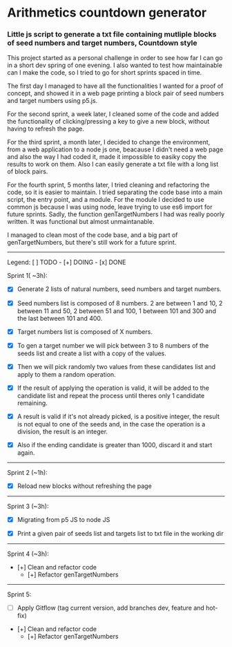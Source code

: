 <h1>Arithmetics countdown generator</h1>

<h3>Little js script to generate a txt file containing mutliple blocks of seed numbers and target numbers, Countdown style</h3>

This project started as a personal challenge in order to see how far I can go in a short dev spring of one evening. I also wanted to test how maintainable can I make the code, so I tried to go for short sprints spaced in time.

The first day I managed to have all the functionalities I wanted for a proof of concept, and showed it in a web page printing a block pair of seed numbers and target numbers using p5.js.

For the second sprint, a week later, I cleaned some of the code and added the functionality of clicking/pressing a key to give a new block, without having to refresh the page.

For the third sprint, a month later, I decided to change the environment, from a web application to a node js one, beacause I didn't need a web page and also the way I had coded it, made it impossible to easiky copy the results to work on them.
Also I can easily generate a txt file with a long list of block pairs.

For the fourth sprint, 5 months later, I tried cleaning and refactoring the code, so it is easier to maintain.
I tried separating the code base into a main script, the entry point, and a module.
For the module I decided to use common js because I was using node, leave trying to use es6 import for future sprints.
Sadly, the function genTargetNumbers I had was really poorly written. It was functional but almost unmaintanable.

I managed to clean most of the code base, and a big part of genTargetNumbers, but there's still work for a future sprint.

---

Legend: [ ] TODO - [+] DOING - [x] DONE

Sprint 1( ~3h):

- [x] Generate 2 lists of natural numbers, seed numbers and target numbers.

- [x] Seed numbers list is composed of 8 numbers.
2 are between 1 and 10, 2 between 11 and 50, 2 between 51 and 100, 1 between 101 and 300 and the last between 101 and 400.

- [x] Target numbers list is composed of X numbers.

- [x] To gen a target number we will pick between 3 to 8 numbers of the seeds list and create a list with a copy of the values.

- [x] Then we will pick randomly two values from these candidates list and apply to them a random operation.

- [x] If the result of applying the operation is valid, it will be added to the candidate list and repeat the process until theres only 1 candidate remaining.

- [x] A result is valid if
it's not already picked,
is a positive integer,
the result is not equal to one of the seeds
and, in the case the operation is a division, the result is an integer.

- [x] Also if the ending candidate is greater than 1000, discard it and start again.

---

Sprint 2 (~1h):

- [x] Reload new blocks without refreshing the page

---

Sprint 3 (~3h):

- [x] Migrating from p5 JS to node JS

- [x] Print a given pair of seeds list and targets list to txt file in the working dir

---

Sprint 4 (~3h):

- [+] Clean and refactor code  
  - [+] Refactor genTargetNumbers

---

Sprint 5:

- [ ] Apply Gitflow (tag current version, add branches dev, feature and hot-fix)
- [+] Clean and refactor code  
  - [+] Refactor genTargetNumbers
